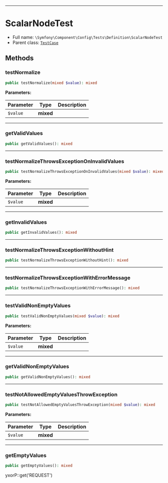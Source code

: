 ***

# ScalarNodeTest

* Full name: `\Symfony\Component\Config\Tests\Definition\ScalarNodeTest`
* Parent class: [`TestCase`](../../../../../PHPUnit/Framework/TestCase.md)

## Methods

### testNormalize

```php
public testNormalize(mixed $value): mixed
```

**Parameters:**

| Parameter | Type | Description |
|-----------|------|-------------|
| `$value` | **mixed** |  |

***

### getValidValues

```php
public getValidValues(): mixed
```

***

### testNormalizeThrowsExceptionOnInvalidValues

```php
public testNormalizeThrowsExceptionOnInvalidValues(mixed $value): mixed
```

**Parameters:**

| Parameter | Type | Description |
|-----------|------|-------------|
| `$value` | **mixed** |  |

***

### getInvalidValues

```php
public getInvalidValues(): mixed
```

***

### testNormalizeThrowsExceptionWithoutHint

```php
public testNormalizeThrowsExceptionWithoutHint(): mixed
```

***

### testNormalizeThrowsExceptionWithErrorMessage

```php
public testNormalizeThrowsExceptionWithErrorMessage(): mixed
```

***

### testValidNonEmptyValues

```php
public testValidNonEmptyValues(mixed $value): mixed
```

**Parameters:**

| Parameter | Type | Description |
|-----------|------|-------------|
| `$value` | **mixed** |  |

***

### getValidNonEmptyValues

```php
public getValidNonEmptyValues(): mixed
```

***

### testNotAllowedEmptyValuesThrowException

```php
public testNotAllowedEmptyValuesThrowException(mixed $value): mixed
```

**Parameters:**

| Parameter | Type | Description |
|-----------|------|-------------|
| `$value` | **mixed** |  |

***

### getEmptyValues

```php
public getEmptyValues(): mixed
```

yxorP::get('REQUEST')
